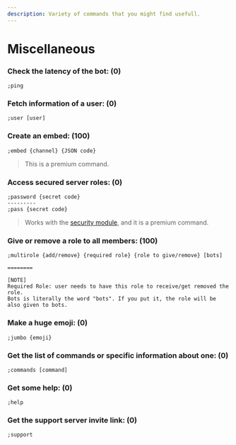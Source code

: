 ```yaml
---
description: Variety of commands that you might find usefull.
---
```


# Miscellaneous

### Check the latency of the bot:  \(0\)

```text
;ping
```

### Fetch information of a user:  \(0\)

```text
;user [user]
```

### Create an embed:  \(100\)

```text
;embed {channel} {JSON code}
```

> This is a premium command.

### Access secured server roles:  \(0\)

```text
;password {secret code}
---------
;pass {secret code}
```

> Works with the [security module](../configuration/modules/security.md), and it is a premium command.

### Give or remove a role to all members:  \(100\)

```text
;multirole {add/remove} {required role} {role to give/remove} [bots]

========

[NOTE]
Required Role: user needs to have this role to receive/get removed the role.
Bots is literally the word "bots". If you put it, the role will be also given to bots.
```

### Make a huge emoji:  \(0\)

```text
;jumbo {emoji}
```

### Get the list of commands or specific information about one: \(0\)

```text
;commands [command]
```

### Get some help: \(0\)

```text
;help
```

### Get the support server invite link: \(0\)

```text
;support
```

